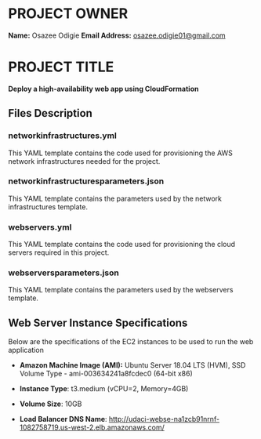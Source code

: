 # PROJECT OWNER 
**Name:** Osazee Odigie
**Email Address:** osazee.odigie01@gmail.com

# PROJECT TITLE
**Deploy a high-availability web app using CloudFormation**

## Files Description

### networkinfrastructures.yml

This YAML template contains the code used for provisioning the AWS network infrastructures needed for the project. 

### networkinfrastructuresparameters.json

This YAML template contains the parameters used by the network infrastructures template.

### webservers.yml

This YAML template contains the code used for provisioning the cloud servers required in this project.

### webserversparameters.json

This YAML template contains the parameters used by the webservers template.

## Web Server Instance Specifications

Below are the specifications of the EC2 instances to be used to run the web application

- **Amazon Machine Image (AMI):** Ubuntu Server 18.04 LTS (HVM), SSD Volume Type - ami-003634241a8fcdec0 (64-bit x86)

- **Instance Type**: t3.medium (vCPU=2, Memory=4GB)

- **Volume Size**: 10GB

- **Load Balancer DNS Name**: http://udaci-webse-na1zcb91nrnf-1082758719.us-west-2.elb.amazonaws.com/